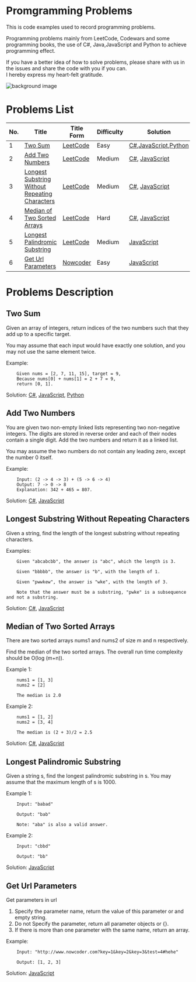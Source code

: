 # Promgramming Problems
This is code examples used to record programming problems.

Programming problems mainly from LeetCode, Codewars and some programming books, the use of  C#, Java,JavaScript and Python to achieve programming effect.

If you have a better idea of how to solve problems, please share with us in the issues and share the code with you if you can.  
I hereby express my heart-felt gratitude.

![background image](https://github.com/SilenceHVK/Articles/raw/master/assets/images/bgImages/bg3.png)

# Problems List
| No. | Title | Title Form | Difficulty | Solution |
| ---|---|---|---|--- |
| 1 | [Two Sum](#user-content-two-sum) |  [LeetCode](https://leetcode.com/problems/two-sum/) | Easy | [C#](https://github.com/SilenceHVK/promgramming-problems/blob/master/csharp/TwoSum.cs),[JavaScript](https://github.com/SilenceHVK/promgramming-problems/blob/master/javascript/two-sum.js),[Python](https://github.com/SilenceHVK/promgramming-problems/blob/master/python/two-sum.py) |
| 2 | [Add Two Numbers](#user-content-add-two-numbers) |  [LeetCode](https://leetcode.com/problems/add-two-numbers/) | Medium | [C#](https://github.com/SilenceHVK/promgramming-problems/blob/master/csharp/AddTwoNumbers.cs), [JavaScript](https://github.com/SilenceHVK/promgramming-problems/blob/master/javascript/add-two-numbers.js) |
| 3 | [Longest Substring Without Repeating Characters](#user-content-longest-substring-without-repeating-characters) |  [LeetCode](https://leetcode.com/problems/longest-substring-without-repeating-characters/) | Medium | [C#](https://github.com/SilenceHVK/promgramming-problems/blob/master/csharp/LengthOfLongestSubstring.cs), [JavaScript](https://github.com/SilenceHVK/promgramming-problems/blob/master/javascript/length-of-longest-substring.js) |
| 4 | [Median of Two Sorted Arrays](#user-content-median-of-two-sorted-arrays) |  [LeetCode](https://leetcode.com/problems/median-of-two-sorted-arrays/) | Hard | [C#](https://github.com/SilenceHVK/promgramming-problems/blob/master/csharp/FindMedianSortedArrays.cs), [JavaScript](https://github.com/SilenceHVK/promgramming-problems/blob/master/javascript/median-of-two-sorted-arrays.js) |
| 5 | [Longest Palindromic Substring](#user-content-longest-palindromic-substring) |  [LeetCode](https://leetcode.com/problems/longest-palindromic-substring/) | Medium | [JavaScript](https://github.com/SilenceHVK/promgramming-problems/blob/master/javascript/longest-palindromic-substring.js) |
| 6 | [Get Url Parameters](#user-content-get-url-parameters) |  [Nowcoder](https://www.nowcoder.com/practice/a3ded747e3884a3c86d09d88d1652e10?tpId=2&tqId=10852&tPage=1&rp=1&ru=/ta/front-end&qru=/ta/front-end/question-ranking) | Easy | [JavaScript](https://github.com/SilenceHVK/promgramming-problems/blob/master/javascript/get-url-parameters.js) |


# Problems Description
## Two Sum
Given an array of integers, return indices of the two numbers such that they add up to a specific target.

You may assume that each input would have exactly one solution, and you may not use the same element twice.

Example:
```
    Given nums = [2, 7, 11, 15], target = 9,
    Because nums[0] + nums[1] = 2 + 7 = 9,
    return [0, 1].
```

Solution:
[C#](https://github.com/SilenceHVK/promgramming-problems/blob/master/csharp/TwoSum.cs),
[JavaScript](https://github.com/SilenceHVK/promgramming-problems/blob/master/javascript/two-sum.js),
[Python](https://github.com/SilenceHVK/promgramming-problems/blob/master/python/two-sum.py)

## Add Two Numbers
You are given two non-empty linked lists representing two non-negative integers. The digits are stored in reverse order and each of their nodes contain a single digit. Add the two numbers and return it as a linked list.

You may assume the two numbers do not contain any leading zero, except the number 0 itself.

Example:
```
    Input: (2 -> 4 -> 3) + (5 -> 6 -> 4)
    Output: 7 -> 0 -> 8
    Explanation: 342 + 465 = 807.
```

Solution:
[C#](https://github.com/SilenceHVK/promgramming-problems/blob/master/csharp/AddTwoNumbers.cs), 
[JavaScript](https://github.com/SilenceHVK/promgramming-problems/blob/master/javascript/add-two-numbers.js)

## Longest Substring Without Repeating Characters
Given a string, find the length of the longest substring without repeating characters.

Examples:
```
    Given "abcabcbb", the answer is "abc", which the length is 3.

    Given "bbbbb", the answer is "b", with the length of 1.

    Given "pwwkew", the answer is "wke", with the length of 3. 
    
    Note that the answer must be a substring, "pwke" is a subsequence and not a substring.
```

Solution:
[C#](https://github.com/SilenceHVK/promgramming-problems/blob/master/csharp/LengthOfLongestSubstring.cs), 
[JavaScript](https://github.com/SilenceHVK/promgramming-problems/blob/master/javascript/length-of-longest-substring.js)

## Median of Two Sorted Arrays
There are two sorted arrays nums1 and nums2 of size m and n respectively.

Find the median of the two sorted arrays. The overall run time complexity should be O(log (m+n)).

Example 1:
```
    nums1 = [1, 3]
    nums2 = [2]

    The median is 2.0
```

Example 2:
```
    nums1 = [1, 2]
    nums2 = [3, 4]

    The median is (2 + 3)/2 = 2.5
```

Solution:
[C#](https://github.com/SilenceHVK/promgramming-problems/blob/master/csharp/FindMedianSortedArrays.cs), 
[JavaScript](https://github.com/SilenceHVK/promgramming-problems/blob/master/javascript/median-of-two-sorted-arrays.js)

## Longest Palindromic Substring
Given a string s, find the longest palindromic substring in s. You may assume that the maximum length of s is 1000.

Example 1:
```
    Input: "babad"

    Output: "bab"

    Note: "aba" is also a valid answer.
```

Example 2:
```
    Input: "cbbd"

    Output: "bb"
```

Solution:
[JavaScript](https://github.com/SilenceHVK/promgramming-problems/blob/master/javascript/longest-palindromic-substring.js)

## Get Url Parameters
Get parameters in url

1. Specify the parameter name, return the value of this parameter or and empty string.
2. Do not Specify the parameter, return all parameter objects or {}.
3. If there is more than one parameter with the same name, return an array.

Example:
```
    Input: "http://www.nowcoder.com?key=1&key=2&key=3&test=4#hehe"

    Output: [1, 2, 3]
```

Solution:
[JavaScript](https://github.com/SilenceHVK/promgramming-problems/blob/master/javascript/get-url-parameters.js)
